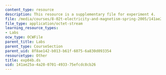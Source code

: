 ```yaml
---
content_type: resource
description: This resource is a supplementary file for experiment 4.
file: /media/courses/8-02t-electricity-and-magnetism-spring-2005/141ae25a4a280701493375efcdc8cb26_exp04b.ds
file_type: application/octet-stream
learning_resource_types:
- Labs
ocw_type: OCWFile
parent_title: Labs
parent_type: CourseSection
parent_uid: 8f8ae142-b013-b61f-6075-6a830d093354
resourcetype: Other
title: exp04b.ds
uid: 141ae25a-4a28-0701-4933-75efcdc8cb26
---
```

